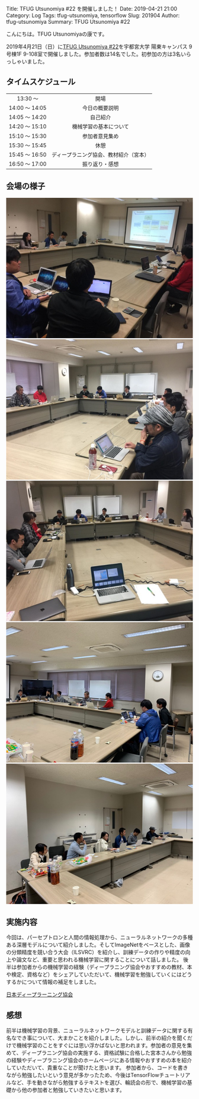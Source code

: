 Title: TFUG Utsunomiya #22 を開催しました！
Date: 2019-04-21 21:00
Category: Log
Tags: tfug-utsunomiya, tensorflow
Slug: 201904
Author: tfug-utsunomiya
Summary: TFUG Utsunomiya #22 

こんにちは。TFUG Utsunomiyaの康です。

2019年4月21日（日）に[TFUG Utsunomiya #22](https://tfug-utsunomiya.connpass.com/event/125764/)を宇都宮大学 陽東キャンパス 9号棟1F 9-108室で開催しました。参加者数は14名でした。初参加の方は3名いらっしゃいました。

## タイムスケジュール

|||
|:-:|:-:|
|13:30 〜 |開場|
|14:00 〜 14:05|今日の概要説明|
|14:05 〜 14:20|自己紹介|
|14:20 〜 15:10|機械学習の基本について|
|15:10 〜 15:30|参加者意見集め|
|15:30 〜 15:45|休憩|
|15:45 〜 16:50|ディープラニング協会、教材紹介（宮本）|
|16:50 〜 17:00|振り返り・感想|

## 会場の様子

![](/images/2019-04-21-00.jpg) ![](/images/2019-04-21-01.jpg) ![](/images/2019-04-21-02.jpg) ![](/images/2019-04-21-03.jpg) ![](/images/2019-04-21-04.jpg) 

## 実施内容

今回は、パーセプトロンと人間の情報処理から、ニューラルネットワークの多種ある深層モデルについて紹介しました。そしてImageNetをベースとした、画像の分類精度を競い合う大会（ILSVRC）を紹介し、訓練データの作りや精度の向上や論文など、重要と思われる機械学習に関することについて話しました。
後半は参加者からの機械学習の経験（ディープラニング協会やおすすめの教材、本や検定、資格など）をシェアしていただいて、機械学習を勉強していくにはどうするかについて情報の補足をしました。


[日本ディープラーニング協会]( https://www.jdla.org)

## 感想

前半は機械学習の背景、ニューラルネットワークモデルと訓練データに関する有名なでき事について、大まかことを紹介しました。しかし、前半の紹介を聞くだけで機械学習のことをすぐには思い浮かばないと思われます。参加者の意見を集めて、ディープラニング協会の実施する、資格試験に合格した宮本さんから勉強の経験やディープラニング協会のホームページにある情報やおすすめの本を紹介していただいて、貴重なことが聞けたと思います。
参加者から、コードを書きながら勉強したいという意見が多かったため、今後はTensorFlowチュートリアルなど、手を動きながら勉強するテキストを選び、輪読会の形で、機械学習の基礎から他の参加者と勉強していきたいと思います。

